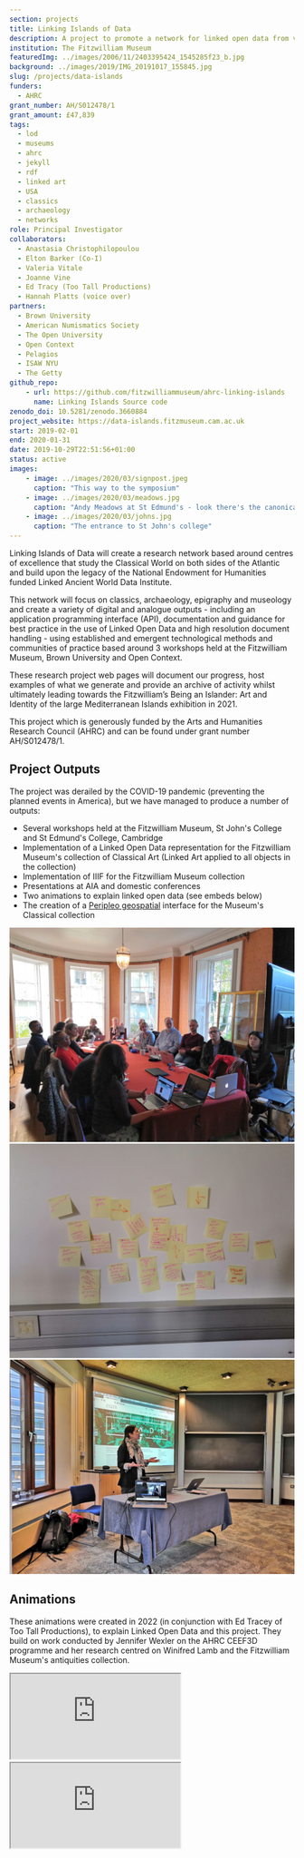 ```yaml
---
section: projects
title: Linking Islands of Data
description: A project to promote a network for linked open data from various museums
institution: The Fitzwilliam Museum
featuredImg: ../images/2006/11/2403395424_1545285f23_b.jpg
background: ../images/2019/IMG_20191017_155845.jpg
slug: /projects/data-islands
funders:
  - AHRC
grant_number: AH/S012478/1
grant_amount: £47,839
tags:
  - lod
  - museums
  - ahrc
  - jekyll
  - rdf
  - linked art
  - USA
  - classics
  - archaeology
  - networks
role: Principal Investigator
collaborators:
  - Anastasia Christophilopoulou
  - Elton Barker (Co-I)
  - Valeria Vitale
  - Joanne Vine
  - Ed Tracy (Too Tall Productions)
  - Hannah Platts (voice over)
partners:
  - Brown University
  - American Numismatics Society
  - The Open University
  - Open Context
  - Pelagios
  - ISAW NYU
  - The Getty
github_repo: 
    - url: https://github.com/fitzwilliammuseum/ahrc-linking-islands
      name: Linking Islands Source code
zenodo_doi: 10.5281/zenodo.3660884
project_website: https://data-islands.fitzmuseum.cam.ac.uk
start: 2019-02-01
end: 2020-01-31
date: 2019-10-29T22:51:56+01:00
status: active
images:
    - image: ../images/2020/03/signpost.jpeg
      caption: "This way to the symposium"
    - image: ../images/2020/03/meadows.jpg
      caption: "Andy Meadows at St Edmund's - look there's the canonical URI for Rome in Numismatics"
    - image: ../images/2020/03/johns.jpg
      caption: "The entrance to St John's college"
---
```

Linking Islands of Data will create a research network based around centres of excellence that study the Classical World
on both sides of the Atlantic and build upon the legacy of the National Endowment for Humanities funded Linked Ancient
World Data Institute.

This network will focus on classics, archaeology, epigraphy and museology and create a variety of digital and analogue
outputs - including an application programming interface (API), documentation and guidance for best practice in the use
of Linked Open Data and high resolution document handling - using established and emergent technological methods and
communities of practice based around 3 workshops held at the Fitzwilliam Museum, Brown University and Open Context.

These research project web pages will document our progress, host examples of what we generate and provide an archive of
activity whilst ultimately leading towards the Fitzwilliam’s Being an Islander: Art and Identity of the large
Mediterranean Islands exhibition in 2021.

This project which is generously funded by the Arts and Humanities Research Council (AHRC) and can be found under grant
number AH/S012478/1.

## Project Outputs

The project was derailed by the COVID-19 pandemic (preventing the planned events in America), but we have managed to
produce a number of outputs:

* Several workshops held at the Fitzwilliam Museum, St John's College and St Edmund's College, Cambridge
* Implementation of a Linked Open Data representation for the Fitzwilliam Museum's collection of Classical Art (Linked
  Art applied to all objects in the collection)
* Implementation of IIIF for the Fitzwilliam Museum collection
* Presentations at AIA and domestic conferences
* Two animations to explain linked open data (see embeds below)
* The creation of a [Peripleo geospatial](https://mapping-antiquity.fitzmuseum.cam.ac.uk) interface for the Museum's
  Classical collection

<div class="container my-3">
    <div class="row">
        <div class="col-lg-4 col-md-4 col-sm-4 col-xs-6">
            <img src="../images/2019/10/workshopOne.jpg" alt="Workshop one in the Syndicate room" class="img-fluid" />
        </div>
        <div class="col-lg-4 col-md-4 col-sm-4 col-xs-6">
            <img src="../images/2019/10/postIts.jpg" alt="Workshop two post it notes" class="img-fluid" />
        </div>
        <div class="col-lg-4 col-md-4 col-sm-4 col-xs-6">
            <img src="../images/2019/10/alice.jpg" class="img-fluid" alt="Alice Lynn McMichael speaks about LEADR" /> 
        </div>
    </div>
</div>

## Animations

These animations were created in 2022 (in conjunction with Ed Tracey of Too Tall Productions), to explain Linked Open Data and this project.
They build on work conducted by Jennifer Wexler on the AHRC CEEF3D programme and her research centred on Winifred Lamb and the Fitzwilliam 
Museum's antiquities collection.

<div class="row">
  <div class="col-md-6">
    <div class="ratio-16x9 ratio"><iframe src="https://www.youtube.com/embed/0m79yDb4AzE?controls=0" title="YouTube video player" allow="accelerometer; autoplay; clipboard-write; encrypted-media; gyroscope; picture-in-picture" allowfullscreen></iframe></div>
  </div>  
  <div class="col-md-6">
    <div class="ratio-16x9 ratio"><iframe src="https://www.youtube.com/embed/mMR6JQ1M6qE?controls=0" title="YouTube video player" allow="accelerometer; autoplay; clipboard-write; encrypted-media; gyroscope; picture-in-picture" allowfullscreen></iframe></div>
  </div>
</div>
